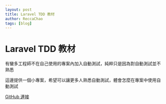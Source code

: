 ```yaml
---
layout: post
title: Laravel TDD 教材
author: ReccaChao
tags: [blog]
---
```


# Laravel TDD 教材

有蠻多工程師不在自己使用的專案內加入自動測試，純粹只是因為對自動測試並不熟悉

這邊提供一個小專案，希望可以讓更多人熟悉自動測試，體會怎麼在專案中使用自動測試

[GitHub 連接](https://github.com/ganhuaruanti/LaravelTDDTraining)
